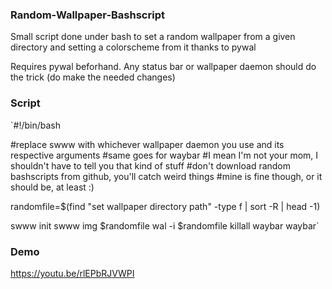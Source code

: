 ### Random-Wallpaper-Bashscript
Small script done under bash to set a random wallpaper from a given directory and setting a colorscheme from it thanks to pywal

Requires pywal beforhand. Any status bar or wallpaper daemon should do the trick (do make the needed changes)

### Script

`#!/bin/bash

#replace swww with whichever wallpaper daemon you use and its respective arguments
#same goes for waybar
#I mean I'm not your mom, I shouldn't have to tell you that kind of stuff
#don't download random bashscripts from github, you'll catch weird things
#mine is fine though, or it should be, at least :)

randomfile=$(find "set wallpaper directory path" -type f | sort -R | head -1)

swww init
swww img $randomfile
wal -i $randomfile 
killall waybar
waybar`

### Demo
https://youtu.be/rlEPbRJVWPI
